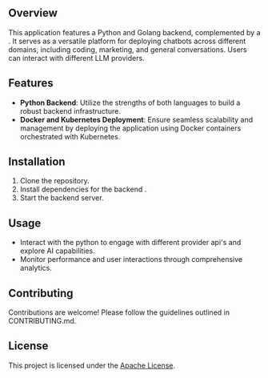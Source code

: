 ## Overview

This application features a Python and Golang backend, complemented by a . It serves as a versatile platform for deploying chatbots across different domains, including coding, marketing, and general conversations. Users can interact with different LLM providers.

## Features

- **Python  Backend**: Utilize the strengths of both languages to build a robust backend infrastructure.
- **Docker and Kubernetes Deployment**: Ensure seamless scalability and management by deploying the application using Docker containers orchestrated with Kubernetes.

## Installation

1. Clone the repository.
2. Install dependencies for the backend .
3. Start the backend server.


## Usage

- Interact with the python to engage with different provider api's and explore  AI capabilities.
- Monitor performance and user interactions through comprehensive analytics.

## Contributing

Contributions are welcome! Please follow the guidelines outlined in CONTRIBUTING.md.

## License

This project is licensed under the [Apache License](LICENSE).
